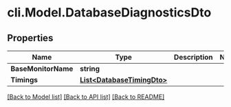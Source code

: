 # cli.Model.DatabaseDiagnosticsDto

## Properties

Name | Type | Description | Notes
------------ | ------------- | ------------- | -------------
**BaseMonitorName** | **string** |  | 
**Timings** | [**List&lt;DatabaseTimingDto&gt;**](DatabaseTimingDto.md) |  | 

[[Back to Model list]](../README.md#documentation-for-models) [[Back to API list]](../README.md#documentation-for-api-endpoints) [[Back to README]](../README.md)

